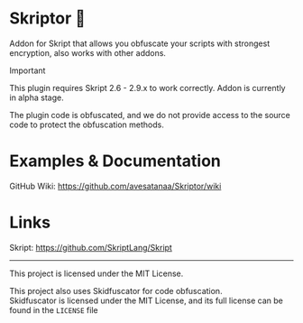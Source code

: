 # Skriptor 🔰
Addon for Skript that allows you obfuscate your scripts with strongest encryption, also works with other addons.

> [!IMPORTANT]
> This plugin requires Skript 2.6 - 2.9.x to work correctly.
> Addon is currently in alpha stage.
> 
> The plugin code is obfuscated, and we do not provide access to the source code to protect the obfuscation methods.

# Examples & Documentation

GitHub Wiki: https://github.com/avesatanaa/Skriptor/wiki

# Links

Skript: https://github.com/SkriptLang/Skript

***

This project is licensed under the MIT License.

This project also uses Skidfuscator for code obfuscation.  
Skidfuscator is licensed under the MIT License, and its full license can be found in the `LICENSE` file
